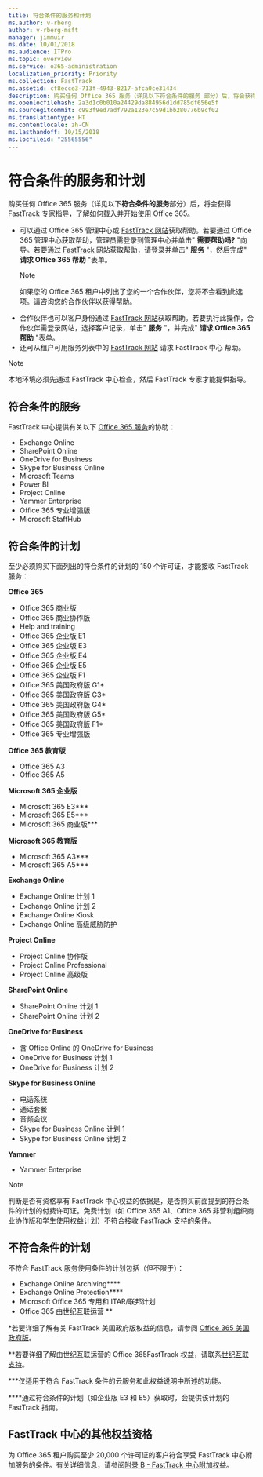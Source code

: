 ```yaml
---
title: 符合条件的服务和计划
ms.author: v-rberg
author: v-rberg-msft
manager: jimmuir
ms.date: 10/01/2018
ms.audience: ITPro
ms.topic: overview
ms.service: o365-administration
localization_priority: Priority
ms.collection: FastTrack
ms.assetid: cf8ecce3-713f-4943-8217-afca0ce31434
description: 购买任何 Office 365 服务（详见以下符合条件的服务 部分）后，将会获得 FastTrack 专家指导，了解如何登录并开始使用 Office 365。
ms.openlocfilehash: 2a3d1c0b010a24429da884956d1dd785df656e5f
ms.sourcegitcommit: c993f9ed7adf792a123e7c59d1bb280776b9cf02
ms.translationtype: HT
ms.contentlocale: zh-CN
ms.lasthandoff: 10/15/2018
ms.locfileid: "25565556"
---
```

# <a name="eligible-services-and-plans"></a>符合条件的服务和计划

购买任何 Office 365 服务（详见以下**符合条件的服务**部分）后，将会获得 FastTrack 专家指导，了解如何载入并开始使用 Office 365。 
  
- 可以通过 Office 365 管理中心或 [FastTrack 网站](https://go.microsoft.com/fwlink/?linkid=780698)获取帮助。若要通过 Office 365 管理中心获取帮助，管理员需登录到管理中心并单击" **需要帮助吗?** "向导。若要通过 [FastTrack 网站](https://go.microsoft.com/fwlink/?linkid=780698)获取帮助，请登录并单击" **服务** "，然后完成" **请求 Office 365 帮助** "表单。   
    > [!NOTE]
    >  如果您的 Office 365 租户中列出了您的一个合作伙伴，您将不会看到此选项。请咨询您的合作伙伴以获得帮助。 
- 合作伙伴也可以客户身份通过 [FastTrack 网站](https://go.microsoft.com/fwlink/?linkid=780698)获取帮助。若要执行此操作，合作伙伴需登录网站，选择客户记录，单击" **服务** "，并完成" **请求 Office 365 帮助** "表单。 
- 还可从租户可用服务列表中的 [FastTrack 网站](https://go.microsoft.com/fwlink/?linkid=780698) 请求 FastTrack 中心 帮助。 
> [!NOTE]
> 本地环境必须先通过 FastTrack 中心检查，然后 FastTrack 专家才能提供指导。 
  
## <a name="eligible-services"></a>符合条件的服务

FastTrack 中心提供有关以下 [Office 365 服务](https://go.microsoft.com/fwlink/?linkid=2005429)的协助：
  
- Exchange Online
- SharePoint Online
- OneDrive for Business
- Skype for Business Online
- Microsoft Teams
- Power BI
- Project Online
- Yammer Enterprise 
- Office 365 专业增强版
- Microsoft StaffHub
    
## <a name="eligible-plans"></a>符合条件的计划

至少必须购买下面列出的符合条件的计划的 150 个许可证，才能接收 FastTrack 服务：
  
 **Office 365**
  
- Office 365 商业版  
- Office 365 商业协作版  
- Help and training
- Office 365 企业版 E1
- Office 365 企业版 E3
- Office 365 企业版 E4  
- Office 365 企业版 E5
- Office 365 企业版 F1
- Office 365 美国政府版 G1\*
- Office 365 美国政府版 G3\*
- Office 365 美国政府版 G4\*
- Office 365 美国政府版 G5\* 
- Office 365 美国政府版 F1\*
- Office 365 专业增强版
    
 **Office 365 教育版**
  
- Office 365 A3
- Office 365 A5

 **Microsoft 365 企业版**
  
- Microsoft 365 E3\*\*\*
- Microsoft 365 E5\*\*\*
- Microsoft 365 商业版\*\*\*
    
 **Microsoft 365 教育版**
  
- Microsoft 365 A3\*\*\*
- Microsoft 365 A5\*\*\*

 **Exchange Online**
  
- Exchange Online 计划 1
- Exchange Online 计划 2 
- Exchange Online Kiosk
- Exchange Online 高级威胁防护
    
 **Project Online**
  
- Project Online 协作版  
- Project Online Professional
- Project Online 高级版
    
 **SharePoint Online**
  
- SharePoint Online 计划 1
- SharePoint Online 计划 2
    
 **OneDrive for Business**
  
- 含 Office Online 的 OneDrive for Business 
- OneDrive for Business 计划 1
- OneDrive for Business 计划 2
    
 **Skype for Business Online**
  
-  电话系统 
-  通话套餐 
-  音频会议 
-  Skype for Business Online 计划 1  
-  Skype for Business Online 计划 2
    
 **Yammer**
  
- Yammer Enterprise 
> [!NOTE]
> 判断是否有资格享有 FastTrack 中心权益的依据是，是否购买前面提到的符合条件的计划的付费许可证。免费计划（如 Office 365 A1、Office 365 非营利组织商业协作版和学生使用权益计划）不符合接收 FastTrack 支持的条件。 
  
## <a name="ineligible-plans"></a>不符合条件的计划

不符合 FastTrack 服务使用条件的计划包括（但不限于）：
  
- Exchange Online Archiving\*\*\*\*
- Exchange Online Protection\*\*\*\*
- Microsoft Office 365 专用和 ITAR/联邦计划
- Office 365 由世纪互联运营 \*\*
    
\*若要详细了解有关 FastTrack 美国政府版权益的信息，请参阅 [Office 365 美国政府版](https://aka.ms/aboutgovcloud)。
  
\*\*若要详细了解由世纪互联运营的 Office 365FastTrack 权益，请联系[世纪互联支持](https://go.microsoft.com/fwlink/?linkid=852156)。
  
\*\*\*仅适用于符合 FastTrack 条件的云服务和此权益说明中所述的功能。
  
\*\*\*\*通过符合条件的计划（如企业版 E3 和 E5）获取时，会提供该计划的 FastTrack 指南。
  
## <a name="fasttrack-center-additional-benefit-eligibility"></a>FastTrack 中心的其他权益资格

为 Office 365 租户购买至少 20,000 个许可证的客户符合享受 FastTrack 中心附加服务的条件。有关详细信息，请参阅[附录 B - FastTrack 中心附加权益](O365-fasttrack-additional-benefits.md)。
  

  

